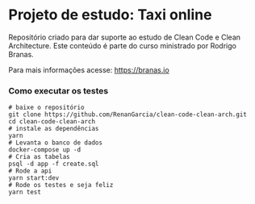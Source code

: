 # Projeto de estudo: Taxi online

Repositório criado para dar suporte ao estudo de Clean Code e Clean Architecture. Este conteúdo é parte do curso ministrado por Rodrigo Branas.

Para mais informações acesse: https://branas.io

### Como executar os testes

```SHELL
# baixe o repositório
git clone https://github.com/RenanGarcia/clean-code-clean-arch.git
cd clean-code-clean-arch
# instale as dependências
yarn
# Levanta o banco de dados
docker-compose up -d
# Cria as tabelas
psql -d app -f create.sql
# Rode a api
yarn start:dev
# Rode os testes e seja feliz
yarn test
```
